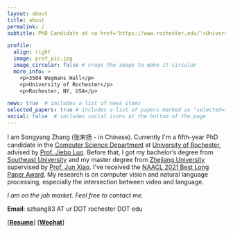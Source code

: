 ```yaml
---
layout: about
title: about
permalink: /
subtitle: PhD Candidate at <a href='https://www.rochester.edu/'>University of Rochester</a>

profile:
  align: right
  image: prof_pic.jpg
  image_circular: false # crops the image to make it circular
  more_info: >
    <p>3504 Wegmans Hall</p>
    <p>University of Rochester</p>
    <p>Rochester, NY, USA</p>

news: true  # includes a list of news items
selected_papers: true # includes a list of papers marked as "selected={true}"
social: false  # includes social icons at the bottom of the page
---
```


I am Songyang Zhang (<font face='Apple LiGothic Medium'>张宋扬</font> - in Chinese). Currently I'm a fifth-year PhD candidate in the [Computer Science Department](https://cs.rochester.edu/) at [University of Rochester](https://www.rochester.edu/), advised by [Prof. Jiebo Luo](https://www.cs.rochester.edu/u/jluo/). Before that, I got my bachelor’s degree from [Southeast University](https://www.seu.edu.cn/) and my master degree from [Zhejiang University](https://www.zju.edu.cn/) supervised by [Prof. Jun Xiao](https://person.zju.edu.cn/junx). I've received the [NAACL 2021 Best Long Paper Award](https://2021.naacl.org/blog/best-paper-awards/). My research is on computer vision and natural language processing, especially the intersection between video and language.

*I am on the job market. Feel free to contact me.*

**Email**: szhang83 AT ur DOT rochester DOT edu

\[**[Resume](assets/pdf/SongyangZhang_CV.pdf)**\] \[**[Wechat](assets/img/wechat.jpg)**\]